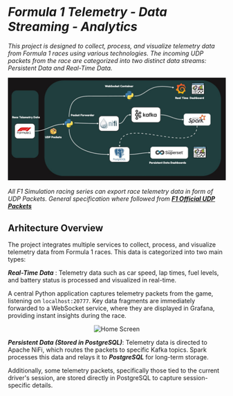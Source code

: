 # _Formula 1 Telemetry - Data Streaming - Analytics_

_This project is designed to collect, process, and visualize telemetry data from Formula 1 races using various technologies. The incoming UDP packets from the race are categorized into two distinct data streams: Persistent Data and Real-Time Data._ 

<div style="text-align:center;">
  <img src="./images/dashv1.jpg" alt="Home Screen">
</div>

_All F1 Simulation racing series can export race telemetry data in form of UDP Packets. General specification where followed from [***F1 Official UDP Packets***](https://answers.ea.com/t5/General-Discussion/F1-24-UDP-Specification/m-p/13745220/thread-id/2650/highlight/true)_

## Arhitecture Overview
The project integrates multiple services to collect, process, and visualize telemetry data from Formula 1 races. This data is categorized into two main types:

***Real-Time Data*** : Telemetry data such as car speed, lap times, fuel levels, and battery status is processed and visualized in real-time.

 A central Python application captures telemetry packets from the game, listening on `localhost:20777`. Key data fragments are immediately forwarded to a WebSocket service, where they are displayed in Grafana, providing instant insights during the race.
<div style="text-align:center;">
  <img src="./images/Animation.gif" alt="Home Screen">
</div>

***Persistent Data (Stored in PostgreSQL)***: Telemetry data is directed to Apache NiFi, which routes the packets to specific Kafka topics. Spark processes this data and relays it to ***PostgreSQL*** for long-term storage. 

Additionally, some telemetry packets, specifically those tied to the current driver's session, are stored directly in PostgreSQL to capture session-specific details.


<!-- TODO: CONFIGURE AND DISPLAY PRESISTENT DATA PART WITH REAMDE PICTURES AS WELL -->
<!-- WHOLE DATA FLOW OF WHOLE PERSISTENT DATA DOCUEMNTED -->
<!-- TODO: DOCUMENT PRE CREATION OF SUPERSETS -->
